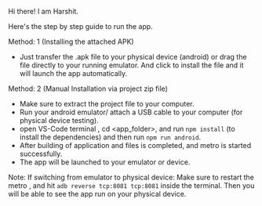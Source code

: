 Hi there! I am Harshit. 

Here's the step by step guide to run the app. 

Method: 1 (Installing the attached APK)

- Just transfer the .apk file to your physical device (android) or drag the file directly to your running emulator. 
And click to install the file and it will launch the app automatically.

Method: 2 (Manual Installation via project zip file)

- Make sure to extract the project file to your computer.
- Run your android emulator/ attach a USB cable to your computer (for physical device testing).
- open VS-Code terminal , cd <app_folder>, and run `npm install` (to install the dependencies) and then run `npm run android`.
- After building of application and files is completed, and metro is started successfully.
- The app will be launched to your emulator or device.

Note: If switching from emulator to physical device: 
Make sure to restart the metro , and hit `adb reverse tcp:8081 tcp:8081` inside the terminal.
Then you will be able to see the app run on your physical device.

